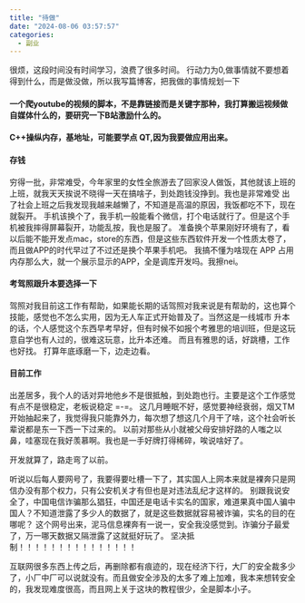 ```yaml
---
title: "待做"
date: "2024-08-06 03:57:57"
categories:
  - 副业
---
```


很烦，这段时间没有时间学习，浪费了很多时间。
行动力为0,做事情就不要想着得到什么，而是做没做，所以我写篇博客，把我做的事情规划一下

#### 一个爬youtube的视频的脚本，不是靠链接而是关键字那种，我打算搬运视频做自媒体什么的，要研究一下B站激励什么的。

#### C++操纵内存，基地址，可能要学点 QT,因为我要做应用出来。

#### 存钱

穷得一批，非常难受，今年家里的女性全旅游去了回家没人做饭，其他就该上班的上班，就我天天挨说不晓得一天在搞啥子，到处跑钱没挣到。我也是非常难受
出了社会上班之后我发现我越来越懒了，不知道是高温的原因，我饭都吃不下，现在就裂开。
手机该换个了，我手机一般能看个微信，打个电话就行了。但是这个手机被我摔得屏幕裂开，功能乱按，我也是服了。
准备换个苹果刚好环境有了，看以后能不能开发点mac，store的东西，但是这些东西软件开发一个性质太卷了，而且做APP的时代早过了不过还是换个苹果手机吧。
我搞不懂为啥现在 APP 占用内存那么大，就一个展示显示的APP，全是调库开发吗。我擦nei。

#### 考驾照跟升本要选择一下

驾照对我目前这工作有帮助，如果能长期的话驾照对我来说是有帮助的，这也算个技能，感觉也不怎么实用，因为无人车正式开始普及了。当然这是一线城市
升本的话，个人感觉这个东西早考早好，但有时候不如报个考雅思的培训班，但是这玩意自学也有人过的，很难这玩意，比升本还难。
而且有雅思的话，好跳槽，工作也好找。
打算年底琢磨一下，边走边看。

#### 目前工作

出差居多，我个人的话对异地他乡不是很抵触，到处跑也行。主要是这个工作感觉有点不是很稳定，老板说稳定 =-=。
这几月睡眠不好，感觉要神经衰弱，烟又TM开始抽起来了，我觉得我只能靠外力，每次想了想这几个月干了啥，这个社会听长辈说都是东一下西一下过来的。
以前对那些从小就被父母安排好路的人嗤之以鼻，哇塞现在我好羡慕啊。我也是一手好牌打得稀碎，唉说啥好了。

开发就算了，路走弯了以前。

听说以后每人要网号了，我要得要吐槽一下了，其实国人上网本来就是裸奔只是网信办没有那个权力，只有公安机关才有但也是对违法乱纪才这样的。
别跟我说安全了，中国电信诈骗那么猖狂，中国还是电话卡实名的国家，难道果真中国人骗中国人？不知道泄露了多少人的数据了，就是这些数据就容易被诈骗，实名的目的在哪呢？
这个网号出来，泥马信息裸奔有一说一，安全我没感觉到。诈骗分子最爱了，万一哪天数据又隔泄露了这就挺好玩了。
坚决抵制！！！！！！！！！！！！！！！

互联网很多东西上传之后，再删除都有痕迹的，现在经济下行，大厂的安全裁多少了，小厂中厂可以说就没有。而且做安全涉及的太多了难上加难，我本来想转安全的，我发现难度很高，而且网上关于这块的教程很少，全是脚本小子。
